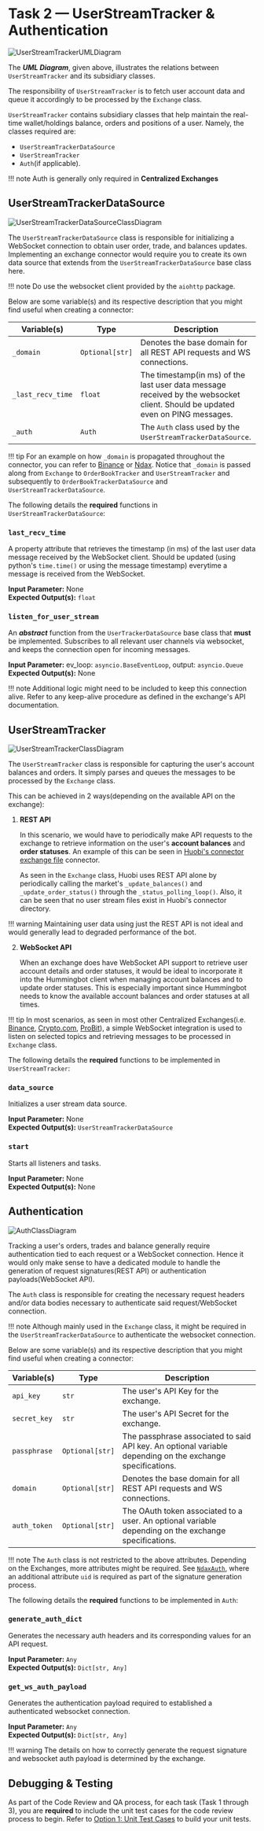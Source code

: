 # Task 2 — UserStreamTracker & Authentication

![UserStreamTrackerUMLDiagram](/assets/img/user-stream-tracker-architecture.svg)

The **_UML Diagram_**, given above, illustrates the relations between `UserStreamTracker` and its subsidiary classes.

The responsibility of `UserStreamTracker` is to fetch user account data and queue it accordingly to be processed by the `Exchange` class.

`UserStreamTracker` contains subsidiary classes that help maintain the real-time wallet/holdings balance, orders and positions of a user. Namely, the classes required are:

- `UserStreamTrackerDataSource`
- `UserStreamTracker`
- `Auth`(if applicable).

!!! note
    Auth is generally only required in **Centralized Exchanges**

## UserStreamTrackerDataSource

![UserStreamTrackerDataSourceClassDiagram](/assets/img/user-stream-tracker-datasource-class-diagram.svg)

The `UserStreamTrackerDataSource` class is responsible for initializing a WebSocket connection to obtain user order, trade, and balances updates.
Implementing an exchange connector would require you to create its own data source that extends from the `UserStreamTrackerDataSource` base class here.

!!! note
    Do use the websocket client provided by the  `aiohttp` package.

Below are some variable(s) and its respective description that you might find useful when creating a connector:

| Variable(s)       | Type            | Description                                                                                                                   |
| ----------------- | --------------- | ----------------------------------------------------------------------------------------------------------------------------- |
| `_domain`         | `Optional[str]` | Denotes the base domain for all REST API requests and WS connections.                                                         |
| `_last_recv_time` | `float`         | The timestamp(in ms) of the last user data message received by the websocket client. Should be updated even on PING messages. |
| `_auth`           | `Auth`          | The `Auth` class used by the `UserStreamTrackerDataSource`.                                                                   |

!!! tip
    For an example on how `_domain` is propagated throughout the connector, you can refer to [Binance](https://github.com/hummingbot/hummingbot/blob/master/hummingbot/connector/exchange/binance/binance_exchange.pyx) or [Ndax](https://github.com/hummingbot/hummingbot/blob/master/hummingbot/connector/exchange/ndax/ndax_exchange.py).
    Notice that `_domain` is passed along from `Exchange` to `OrderBookTracker` and `UserStreamTracker` and subsequently to `OrderBookTrackerDataSource` and `UserStreamTrackerDataSource`.

The following details the **required** functions in `UserStreamTrackerDataSource`: <br/>

### `last_recv_time`

A property attribute that retrieves the timestamp (in ms) of the last user data message received by the WebSocket client.
Should be updated (using python's `time.time()` or using the message timestamp) everytime a message is received from the WebSocket.<br/>

**Input Parameter:** None <br/>
**Expected Output(s):** `float`

### `listen_for_user_stream`

An **_abstract_** function from the `UserTrackerDataSource` base class that **must** be implemented.
Subscribes to all relevant user channels via websocket, and keeps the connection open for incoming messages.<br/>

**Input Parameter:** ev_loop: `asyncio.BaseEventLoop`, output: `asyncio.Queue` <br/>
**Expected Output(s):** None

!!! note
    Additional logic might need to be included to keep this connection alive. Refer to any keep-alive procedure as defined in the exchange's API documentation.

## UserStreamTracker

![UserStreamTrackerClassDiagram](/assets/img/user-stream-tracker-class-diagram.svg)

The `UserStreamTracker` class is responsible for capturing the user's account balances and orders. It simply parses and queues the messages to be processed by the `Exchange` class.

This can be achieved in 2 ways(depending on the available API on the exchange):

1. **REST API**

   In this scenario, we would have to periodically make API requests to the exchange to retrieve information on the user's **account balances** and **order statuses**.
   An example of this can be seen in [Huobi's connector exchange file](https://github.com/hummingbot/hummingbot/blob/master/hummingbot/connector/exchange/huobi/huobi_exchange.pyx) connector.

   As seen in the `Exchange` class, Huobi uses REST API alone by periodically calling the market's `_update_balances()` and `_update_order_status()` through the `_status_polling_loop()`.
   Also, it can be seen that no user stream files exist in Huobi's connector directory.

!!! warning
    Maintaining user data using just the REST API is not ideal and would generally lead to degraded performance of the bot.

2. **WebSocket API**

   When an exchange does have WebSocket API support to retrieve user account details and order statuses, it would be ideal to incorporate it into the Hummingbot client when managing account balances and to update order statuses.
   This is especially important since Hummingbot needs to know the available account balances and order statuses at all times.

!!! tip
    In most scenarios, as seen in most other Centralized Exchanges(i.e. [Binance](https://github.com/hummingbot/hummingbot/blob/master/hummingbot/connector/exchange/binance/binance_user_stream_tracker.py), [Crypto.com](https://github.com/hummingbot/hummingbot/blob/master/hummingbot/connector/exchange/crypto_com/crypto_com_user_stream_tracker.py), [ProBit](https://github.com/hummingbot/hummingbot/blob/master/hummingbot/connector/exchange/probit/probit_user_stream_tracker.py)), a simple WebSocket integration is used to listen on selected topics and retrieving messages to be processed in `Exchange` class.

The following details the **required** functions to be implemented in `UserStreamTracker`:

### `data_source`

Initializes a user stream data source. <br/>

**Input Parameter:** None <br/>
**Expected Output(s):** `UserStreamTrackerDataSource`

### `start`

Starts all listeners and tasks. <br/>

**Input Parameter:** None <br/>
**Expected Output(s):** None

## Authentication

![AuthClassDiagram](/assets/img/auth-class-diagram.svg)

Tracking a user's orders, trades and balance generally require authentication tied to each request or a WebSocket connection.
Hence it would only make sense to have a dedicated module to handle the generation of request signatures(REST API) or authentication payloads(WebSocket API).

The `Auth` class is responsible for creating the necessary request headers and/or data bodies necessary to authenticate said request/WebSocket connection.

!!! note
    Although mainly used in the `Exchange` class, it might be required in the `UserStreamTrackerDataSource` to authenticate the websocket connection.

Below are some variable(s) and its respective description that you might find useful when creating a connector:

| Variable(s)  | Type            | Description                                                                                               |
| ------------ | --------------- | --------------------------------------------------------------------------------------------------------- |
| `api_key`    | `str`           | The user's API Key for the exchange.                                                                      |
| `secret_key` | `str`           | The user's API Secret for the exchange.                                                                   |
| `passphrase` | `Optional[str]` | The passphrase associated to said API key. An optional variable depending on the exchange specifications. |
| `domain`     | `Optional[str]` | Denotes the base domain for all REST API requests and WS connections.                                     |
| `auth_token` | `Optional[str]` | The OAuth token associated to a user. An optional variable depending on the exchange specifications.      |

!!! note
    The `Auth` class is not restricted to the above attributes. Depending on the Exchanges, more attributes might be required. See [`NdaxAuth`](https://github.com/hummingbot/hummingbot/blob/master/hummingbot/connector/exchange/ndax/ndax_auth.py), where an additional attribute `uid` is required as part of the signature generation process.

The following details the **required** functions to be implemented in `Auth`:

### `generate_auth_dict`

Generates the necessary auth headers and its corresponding values for an API request. <br/>

**Input Parameter:** `Any` <br/>
**Expected Output(s):** `Dict[str, Any]`

### `get_ws_auth_payload`

Generates the authentication payload required to established a authenticated websocket connection. <br/>

**Input Parameter:** `Any` <br/>
**Expected Output(s):** `Dict[str, Any]`

!!! warning
    The details on how to correctly generate the request signature and websocket auth payload is determined by the exchange.

## Debugging & Testing

As part of the Code Review and QA process, for each task (Task 1 through 3), you are **required** to include the unit test cases for the code review process to begin.
Refer to [Option 1: Unit Test Cases](/developers/connectors/requirements/debug&test/#option-1-unit-test-cases) to build your unit tests.
